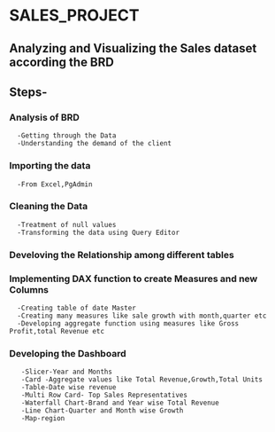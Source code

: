 # SALES_PROJECT
## Analyzing and Visualizing the Sales dataset according the BRD
## Steps-
  ### Analysis of BRD 
      -Getting through the Data
      -Understanding the demand of the client
     
   ### Importing the data
      -From Excel,PgAdmin 
     
   ### Cleaning the Data
      -Treatment of null values
      -Transforming the data using Query Editor
      
   ### Develoving the Relationship among different tables
      
   ### Implementing DAX function to create Measures and new Columns
      -Creating table of date Master
      -Creating many measures like sale growth with month,quarter etc
      -Developing aggregate function using measures like Gross Profit,total Revenue etc
      
   ### Developing the Dashboard
       -Slicer-Year and Months
       -Card -Aggregate values like Total Revenue,Growth,Total Units
       -Table-Date wise revenue
       -Multi Row Card- Top Sales Representatives
       -Waterfall Chart-Brand and Year wise Total Revenue
       -Line Chart-Quarter and Month wise Growth
       -Map-region
